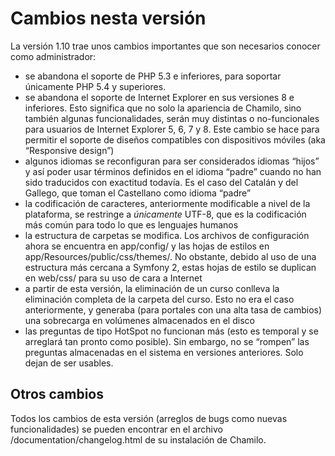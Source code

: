 # Cambios nesta versión

La versión 1.10 trae unos cambios importantes que son necesarios conocer como administrador:

* se abandona el soporte de PHP 5.3 e inferiores, para soportar únicamente PHP 5.4 y superiores.
* se abandona el soporte de Internet Explorer en sus versiones 8 e inferiores. Esto significa que no solo la apariencia de Chamilo, sino también algunas funcionalidades, serán muy distintas o no-funcionales para usuarios de Internet Explorer 5, 6, 7 y 8. Este cambio se hace para permitir el soporte de diseños compatibles con dispositivos móviles \(aka “Responsive design”\)
* algunos idiomas se reconfiguran para ser considerados idiomas “hijos” y así poder usar términos definidos en el idioma “padre” cuando no han sido traducidos con exactitud todavía. Es el caso del Catalán y del Gallego, que toman el Castellano como idioma “padre”
* la codificación de caracteres, anteriormente modificable a nivel de la plataforma, se restringe a _únicamente_ UTF-8, que es la codificación más común para todo lo que es lenguajes humanos
* la estructura de carpetas se modifica. Los archivos de configuración ahora se encuentra en app/config/ y las hojas de estilos en app/Resources/public/css/themes/. No obstante, debido al uso de una estructura más cercana a Symfony 2, estas hojas de estilo se duplican en web/css/ para su uso de cara a Internet
* a partir de esta versión, la eliminación de un curso conlleva la eliminación completa de la carpeta del curso. Esto no era el caso anteriormente, y generaba \(para portales con una alta tasa de cambios\) una sobrecarga en volúmenes almacenados en el disco
* las preguntas de tipo HotSpot no funcionan más \(esto es temporal y se arreglará tan pronto como posible\). Sin embargo, no se “rompen” las preguntas almacenadas en el sistema en versiones anteriores. Solo dejan de ser usables.

## Otros cambios <a id="otros-cambios"></a>

Todos los cambios de esta versión \(arreglos de bugs como nuevas funcionalidades\) se pueden encontrar en el archivo /documentation/changelog.html de su instalación de Chamilo.

